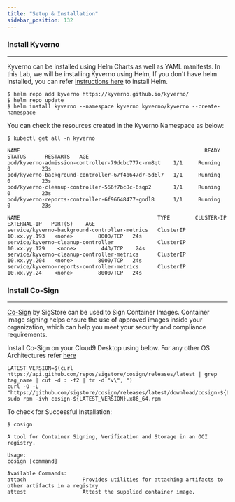 ```yaml
---
title: "Setup & Installation"
sidebar_position: 132
---
```


### Install Kyverno

---

Kyverno can be installed using Helm Charts as well as YAML manifests. In this Lab, we will be installing Kyverno using Helm, If you don't have helm installed, you can refer [instructions here](https://helm.sh/docs/intro/install/) to install Helm.

``` shell
$ helm repo add kyverno https://kyverno.github.io/kyverno/
$ helm repo update
$ helm install kyverno --namespace kyverno kyverno/kyverno --create-namespace
```

You can check the resources created in the Kyverno Namespace as below:

``` shell
$ kubectl get all -n kyverno

NAME                                                           READY   STATUS      RESTARTS   AGE
pod/kyverno-admission-controller-79dcbc777c-rm8qt    1/1     Running   0          23s
pod/kyverno-background-controller-67f4b647d7-5d6l7   1/1     Running   0          23s
pod/kyverno-cleanup-controller-566f7bc8c-6sqp2       1/1     Running   0          23s
pod/kyverno-reports-controller-6f96648477-gndl8      1/1     Running   0          23s

NAME                                            TYPE        CLUSTER-IP       EXTERNAL-IP   PORT(S)    AGE
service/kyverno-background-controller-metrics   ClusterIP   10.xx.yy.193   <none>        8000/TCP   24s
service/kyverno-cleanup-controller              ClusterIP   10.xx.yy.129    <none>        443/TCP    24s
service/kyverno-cleanup-controller-metrics      ClusterIP   10.xx.yy.204   <none>        8000/TCP   24s
service/kyverno-reports-controller-metrics      ClusterIP   10.xx.yy.24    <none>        8000/TCP   24s
```

### Install Co-Sign

---

[Co-Sign](https://docs.sigstore.dev/signing/signing_with_containers/) by SigStore can be used to Sign Container Images. Container image signing helps ensure the use of approved images inside your organization, which can help you meet your security and compliance requirements.

Install Co-Sign on your Cloud9 Desktop using below. For any other OS Architectures refer [here](https://docs.sigstore.dev/system_config/installation/)

``` shell
LATEST_VERSION=$(curl https://api.github.com/repos/sigstore/cosign/releases/latest | grep tag_name | cut -d : -f2 | tr -d "v\", ")
curl -O -L "https://github.com/sigstore/cosign/releases/latest/download/cosign-${LATEST_VERSION}.x86_64.rpm"
sudo rpm -ivh cosign-${LATEST_VERSION}.x86_64.rpm
```

To check for Successful Installation:

``` shell
$ cosign

A tool for Container Signing, Verification and Storage in an OCI registry.

Usage:
cosign [command]

Available Commands:
attach                  Provides utilities for attaching artifacts to other artifacts in a registry
attest                  Attest the supplied container image.
```
